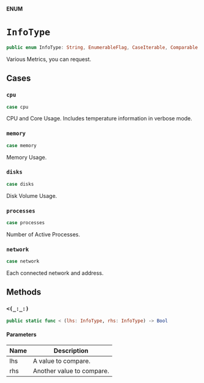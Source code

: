 **ENUM**

# `InfoType`

```swift
public enum InfoType: String, EnumerableFlag, CaseIterable, Comparable
```

Various Metrics, you can request.

## Cases
### `cpu`

```swift
case cpu
```

CPU and Core Usage. Includes temperature information in verbose mode.

### `memory`

```swift
case memory
```

Memory Usage.

### `disks`

```swift
case disks
```

Disk Volume Usage.

### `processes`

```swift
case processes
```

Number of Active Processes.

### `network`

```swift
case network
```

Each connected network and address.

## Methods
### `<(_:_:)`

```swift
public static func < (lhs: InfoType, rhs: InfoType) -> Bool
```

#### Parameters

| Name | Description |
| ---- | ----------- |
| lhs | A value to compare. |
| rhs | Another value to compare. |
